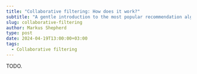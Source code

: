 ```yaml
---
title: "Collaborative filtering: How does it work?"
subtitle: "A gentle introduction to the most popular recommendation algorithm"
slug: collaborative-filtering
author: Markus Shepherd
type: post
date: 2024-04-19T13:00:00+03:00
tags:
  - Collaborative filtering
---
```


TODO.
